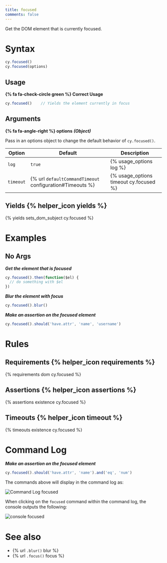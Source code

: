 ```yaml
---
title: focused
comments: false
---
```


Get the DOM element that is currently focused.

# Syntax

```javascript
cy.focused()
cy.focused(options)
```

## Usage

**{% fa fa-check-circle green %} Correct Usage**

```javascript
cy.focused()    // Yields the element currently in focus
```

## Arguments

**{% fa fa-angle-right %} options**  ***(Object)***

Pass in an options object to change the default behavior of `cy.focused()`.

Option | Default | Description
--- | --- | ---
`log` | `true` | {% usage_options log %}
`timeout` | {% url `defaultCommandTimeout` configuration#Timeouts %} | {% usage_options timeout cy.focused %}

## Yields {% helper_icon yields %}

{% yields sets_dom_subject cy.focused %}

# Examples

## No Args

***Get the element that is focused***

```javascript
cy.focused().then(function($el) {
  // do something with $el
})
```

***Blur the element with focus***

```javascript
cy.focused().blur()
```

***Make an assertion on the focused element***

```javascript
cy.focused().should('have.attr', 'name', 'username')
```

# Rules

## Requirements {% helper_icon requirements %}

{% requirements dom cy.focused %}

## Assertions {% helper_icon assertions %}

{% assertions existence cy.focused %}

## Timeouts {% helper_icon timeout %}

{% timeouts existence cy.focused %}

# Command Log

***Make an assertion on the focused element***

```javascript
cy.focused().should('have.attr', 'name').and('eq', 'num')
```

The commands above will display in the command log as:

![Command Log focused](/img/api/focused/make-assertion-about-focused-element.png)

When clicking on the `focused` command within the command log, the console outputs the following:

![console focused](/img/api/focused/currently-focused-element-in-an-input.png)

# See also

- {% url `.blur()` blur %}
- {% url `.focus()` focus %}
